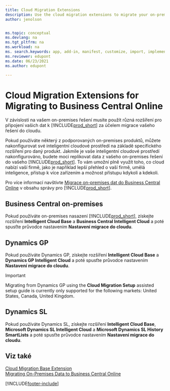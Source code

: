 ```yaml
---
title: Cloud Migration Extensions
description: Use the cloud migration extensions to migrate your on-premises data to Business Central online. These extensions move your on-premises data to the cloud.
author: jenolson


ms.topic: conceptual
ms.devlang: na
ms.tgt_pltfrm: na
ms.workload: na
ms. search.keywords: app, add-in, manifest, customize, import, implement
ms.reviewer: edupont
ms.date: 06/23/2021
ms.author: edupont

---
```


# Cloud Migration Extensions for Migrating to Business Central Online

V závislosti na vašem on-premises řešení musíte použít různá rozšíření pro připojení vašich dat k [!INCLUDE[prod_short](includes/prod_short.md)] za účelem migrace vašeho řešení do cloudu.

Pokud používáte některý z podporovaných on-premises produktů, můžete nakonfigurovat své inteligentní cloudové prostředí na základě specifického rozšíření pro daný produkt. Jakmile je vaše inteligentní cloudové prostředí nakonfigurováno, budete moci replikovat data z vašeho on-premises řešení do vašeho [!INCLUDE[prod_short](includes/prod_short.md)]. To vám umožní plně využít toho, co cloud nabízí vaší firmě, jako je například lepší přehled o vaší firmě, umělá inteligence, přístup k více zařízením a možnost přístupu kdykoli a kdekoli.

Pro více informací navštivte [Migrace on-premises dat do Business Central Online](/dynamics365/business-central/dev-itpro/administration/migrate-data) v obsahu správy pro [!INCLUDE[prod_short](includes/prod_short.md)].

## Business Central on-premises

Pokud používáte on-premises nasazení [!INCLUDE[prod_short](includes/prod_short.md)], získejte rozšíření **Intelligent Cloud Base** a **Business Central Intelligent Cloud** a poté spusťte průvodce nastavením **Nastavení migrace do cloudu**.

## Dynamics GP

Pokud používáte Dynamics GP, získejte rozšíření **Intelligent Cloud Base** a **Dynamics GP Intelligent Cloud** a poté spusťte průvodce nastavením **Nastavení migrace do cloudu**.

> [!IMPORTANT]
> Migrating from Dynamics GP using the **Cloud Migration Setup** assisted setup guide is currently only supported for the following markets: United States, Canada, United Kingdom.

## Dynamics SL

Pokud používáte Dynamics SL, získejte rozšíření **Intelligent Cloud Base**, **Microsoft Dynamics SL Intelligent Cloud** a **Microsoft Dynamics SL History SmartLists** a poté spusťte průvodce nastavením **Nastavení migrace do cloudu**.

## Viz také

[Cloud Migration Base Extension](ui-extensions-intelligent-cloud.md)  
[Migrating On-Premises Data to Business Central Online](/dynamics365/business-central/dev-itpro/administration/migrate-data)

[!INCLUDE[footer-include](includes/footer-banner.md)]